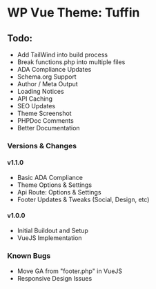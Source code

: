 # WP Vue Theme: Tuffin

## Todo:
- Add TailWind into build process
- Break functions.php into multiple files
- ADA Compliance Updates
- Schema.org Support
- Author / Meta Output
- Loading Notices
- API Caching
- SEO Updates
- Theme Screenshot
- PHPDoc Comments
- Better Documentation


### Versions & Changes

#### v1.1.0
- Basic ADA Compliance
- Theme Options & Settings
- Api Route:  Options & Settings
- Footer Updates & Tweaks (Social, Design, etc)

#### v1.0.0
- Initial Buildout and Setup
- VueJS Implementation

### Known Bugs
- Move GA from "footer.php" in VueJS
- Responsive Design Issues